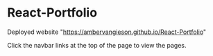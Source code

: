 # React-Portfolio

Deployed website "https://ambervangieson.github.io/React-Portfolio"

Click the navbar links at the top of the page to view the pages.
